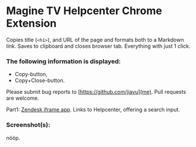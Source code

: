 # Magine TV Helpcenter Chrome Extension

Copies title (<code>&lt;h1&gt;</code>), and URL of the page and formats both to a Markdown link.
Saves to clipboard and closes browser tab.
Everything with just 1 click.

### The following information is displayed:

* Copy-button,
* Copy+Close-button.

Please submit bug reports to [https://github.com/jiavu](me). Pull requests are welcome.

Part1: [Zendesk iframe app](https://github.com/jiavu/Zendesk-HC-App/tree/master/build). Links to Helpcenter, offering a search input.

### Screenshot(s):
nööp.
